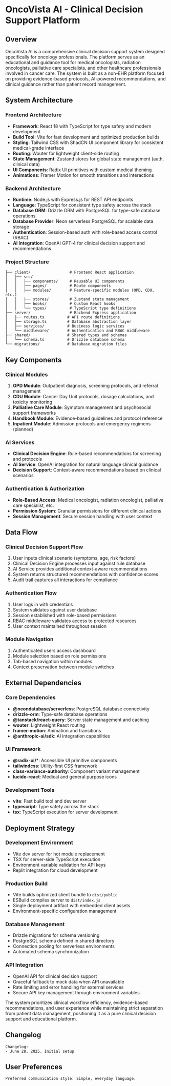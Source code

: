 # OncoVista AI - Clinical Decision Support Platform

## Overview
OncoVista AI is a comprehensive clinical decision support system designed specifically for oncology professionals. The platform serves as an educational and guidance tool for medical oncologists, radiation oncologists, palliative care specialists, and other healthcare professionals involved in cancer care. The system is built as a non-EHR platform focused on providing evidence-based protocols, AI-powered recommendations, and clinical guidance rather than patient record management.

## System Architecture

### Frontend Architecture
- **Framework**: React 18 with TypeScript for type safety and modern development
- **Build Tool**: Vite for fast development and optimized production builds
- **Styling**: Tailwind CSS with ShadCN UI component library for consistent medical-grade interface
- **Routing**: Wouter for lightweight client-side routing
- **State Management**: Zustand stores for global state management (auth, clinical data)
- **UI Components**: Radix UI primitives with custom medical theming
- **Animations**: Framer Motion for smooth transitions and interactions

### Backend Architecture
- **Runtime**: Node.js with Express.js for REST API endpoints
- **Language**: TypeScript for consistent type safety across the stack
- **Database ORM**: Drizzle ORM with PostgreSQL for type-safe database operations
- **Database Provider**: Neon serverless PostgreSQL for scalable data storage
- **Authentication**: Session-based auth with role-based access control (RBAC)
- **AI Integration**: OpenAI GPT-4 for clinical decision support and recommendations

### Project Structure
```
├── client/                 # Frontend React application
│   ├── src/
│   │   ├── components/     # Reusable UI components
│   │   ├── pages/          # Route components
│   │   ├── modules/        # Feature-specific modules (OPD, CDU, etc.)
│   │   ├── stores/         # Zustand state management
│   │   ├── hooks/          # Custom React hooks
│   │   └── types/          # TypeScript type definitions
├── server/                 # Backend Express application
│   ├── routes.ts          # API route definitions
│   ├── storage.ts         # Database abstraction layer
│   ├── services/          # Business logic services
│   └── middleware/        # Authentication and RBAC middleware
├── shared/                # Shared types and schemas
│   └── schema.ts          # Drizzle database schema
└── migrations/            # Database migration files
```

## Key Components

### Clinical Modules
1. **OPD Module**: Outpatient diagnosis, screening protocols, and referral management
2. **CDU Module**: Cancer Day Unit protocols, dosage calculations, and toxicity monitoring
3. **Palliative Care Module**: Symptom management and psychosocial support frameworks
4. **Handbook Module**: Evidence-based guidelines and protocol reference
5. **Inpatient Module**: Admission protocols and emergency regimens (planned)

### AI Services
- **Clinical Decision Engine**: Rule-based recommendations for screening and protocols
- **AI Service**: OpenAI integration for natural language clinical guidance
- **Decision Support**: Context-aware recommendations based on clinical scenarios

### Authentication & Authorization
- **Role-Based Access**: Medical oncologist, radiation oncologist, palliative care specialist, etc.
- **Permission System**: Granular permissions for different clinical actions
- **Session Management**: Secure session handling with user context

## Data Flow

### Clinical Decision Support Flow
1. User inputs clinical scenario (symptoms, age, risk factors)
2. Clinical Decision Engine processes input against rule database
3. AI Service provides additional context-aware recommendations
4. System returns structured recommendations with confidence scores
5. Audit trail captures all interactions for compliance

### Authentication Flow
1. User logs in with credentials
2. System validates against user database
3. Session established with role-based permissions
4. RBAC middleware validates access to protected resources
5. User context maintained throughout session

### Module Navigation
1. Authenticated users access dashboard
2. Module selection based on role permissions
3. Tab-based navigation within modules
4. Context preservation between module switches

## External Dependencies

### Core Dependencies
- **@neondatabase/serverless**: PostgreSQL database connectivity
- **drizzle-orm**: Type-safe database operations
- **@tanstack/react-query**: Server state management and caching
- **wouter**: Lightweight React routing
- **framer-motion**: Animation and transitions
- **@anthropic-ai/sdk**: AI integration capabilities

### UI Framework
- **@radix-ui/***: Accessible UI primitive components
- **tailwindcss**: Utility-first CSS framework
- **class-variance-authority**: Component variant management
- **lucide-react**: Medical and general purpose icons

### Development Tools
- **vite**: Fast build tool and dev server
- **typescript**: Type safety across the stack
- **tsx**: TypeScript execution for server development

## Deployment Strategy

### Development Environment
- Vite dev server for hot module replacement
- TSX for server-side TypeScript execution
- Environment variable validation for API keys
- Replit integration for cloud development

### Production Build
- Vite builds optimized client bundle to `dist/public`
- ESBuild compiles server to `dist/index.js`
- Single deployment artifact with embedded client assets
- Environment-specific configuration management

### Database Management
- Drizzle migrations for schema versioning
- PostgreSQL schema defined in shared directory
- Connection pooling for serverless environments
- Automated schema synchronization

### API Integration
- OpenAI API for clinical decision support
- Graceful fallback to mock data when API unavailable
- Rate limiting and error handling for external services
- Secure API key management through environment variables

The system prioritizes clinical workflow efficiency, evidence-based recommendations, and user experience while maintaining strict separation from patient data management, positioning it as a pure clinical decision support and educational platform.

## Changelog
```
Changelog:
- June 28, 2025. Initial setup
```

## User Preferences
```
Preferred communication style: Simple, everyday language.
```